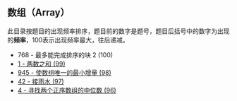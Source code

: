 ## 数组（Array）

此目录按题目的出现频率排序，题目前的数字是题号，题目后括号中的数字为出现的**频率**，100表示出现频率最大，往后递减。



- 768 - 最多能完成排序的块 2 (100)
-  [1 - 两数之和 (99)](https://github.com/MagicalPiggy/leetcode/blob/master/easy/Array/1%20-%20Two%20Sum.md)
-  [945 - 使数组唯一的最小增量 (98)](https://github.com/MagicalPiggy/leetcode/blob/master/Medium/Array/945%20-%20Minimum%20Increment%20to%20Make%20Array%20Unique.md)
-  [42 - 接雨水 (97)](https://github.com/MagicalPiggy/leetcode/blob/master/Hard/Array/42%20-%20Trapping%20Rain%20Water.md)
-  [4 - 寻找两个正序数组的中位数 (96)](https://github.com/MagicalPiggy/leetcode/blob/master/Hard/Array/4%20-%20Median%20of%20Two%20Sorted%20Arrays.md) 

